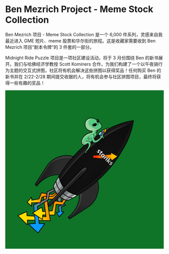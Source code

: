 # Ben Mezrich Project - Meme Stock Collection

Ben Mezrich 项目 - Meme Stock Collection 是一个 6,000 件系列，灵感来自我最近进入 GME 短片、meme 股票和华尔街的旅程。这是收藏家需要收到 Ben Mezrich 项目“剧本令牌”的 3 件套的一部分。

Midnight Ride Puzzle 项目是一项社区建设活动，将于 3 月份围绕 Ben 的新书展开。我们与哈佛经济学教授 Scott Kominers 合作，为我们构建了一个以午夜骑行为主题的交互式拼图，社区将有机会解决这些拼图以获得奖品！任何购买 Ben 的新书并在 2/22-2/28 期间提交收据的人，将有机会参与社区拼图项目，最终将获得一些有趣的奖品！

![nft](unnamed.png)
